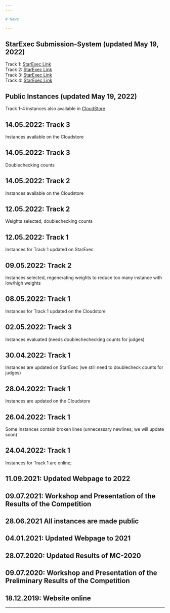 ```yaml
---
---

# News

---
```

## StarExec Submission-System (updated May 19, 2022)
Track 1: <a href="https://www.starexec.org/starexec/secure/explore/spaces.jsp?id=520768">StarExec Link</a><br/>
Track 2: <a href="https://www.starexec.org/starexec/secure/explore/spaces.jsp?id=520768">StarExec Link</a><br/>
Track 3: <a href="https://www.starexec.org/starexec/secure/explore/spaces.jsp?id=520768">StarExec Link</a><br/>
Track 4: <a href="https://www.starexec.org/starexec/secure/explore/spaces.jsp?id=520768">StarExec Link</a><br/>

## Public Instances (updated May 19, 2022)
Track 1-4 instances also available in <a href="https://cloudstore.zih.tu-dresden.de/index.php/s/9AETnoL86ND5W8t">CloudStore</a><br/>


## 14.05.2022: Track 3
Instances available on the Cloudstore

## 14.05.2022: Track 3
Doublechecking counts

## 14.05.2022: Track 2
Instances available on the Cloudstore

## 12.05.2022: Track 2
Weights selected, doublechecking counts

## 12.05.2022: Track 1
Instances for Track 1 updated on StarExec

## 09.05.2022: Track 2
Instances selected, regenerating weights to reduce too many instance with low/high weights

## 08.05.2022: Track 1
Instances for Track 1 updated on the Cloudstore

## 02.05.2022: Track 3
Instances evaluated (needs doublechechecking counts for judges)

## 30.04.2022: Track 1
Instances are updated on StarExec (we still need to doublecheck counts for judges)
## 28.04.2022: Track 1
Instances are updated on the Cloudstore
## 26.04.2022: Track 1
Some Instances contain broken lines (unnecessary newlines; we will update soon)
## 24.04.2022: Track 1
Instances for Track 1 are online; 
## 11.09.2021: Updated Webpage to 2022

## 09.07.2021: Workshop and Presentation of the Results of the Competition
## 28.06.2021 All instances are made public
## 04.01.2021: Updated Webpage to 2021
## 28.07.2020: Updated Results of MC-2020
## 09.07.2020: Workshop and Presentation of the Preliminary Results of the Competition

## 18.12.2019: Website online

---
